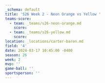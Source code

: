 ```yaml
---
_schema: default
title: 'S26 Week 2 - Neon Orange vs Yellow '
teams-score:
  - team: _teams/s26-neon-orange.md
    score:
  - team: _teams/s26-yellow.md
    score:
location: _locations/carter-baron.md
field: '4'
date: 2024-03-17 10:45:00 -0400
season: 26
week: 2
mvp: ''
game-ball: ''
sportsperson: ''
---
```

